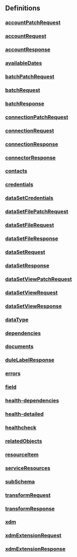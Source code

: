 
<a name="definitions"></a>
## Definitions

<a name="ref-accountpatchrequest"></a>
### [accountPatchRequest](definitions/accountPatchRequest.md#accountpatchrequest)

<a name="ref-accountrequest"></a>
### [accountRequest](definitions/accountRequest.md#accountrequest)

<a name="ref-accountresponse"></a>
### [accountResponse](definitions/accountResponse.md#accountresponse)

<a name="ref-availabledates"></a>
### [availableDates](definitions/availableDates.md#availabledates)

<a name="ref-batchpatchrequest"></a>
### [batchPatchRequest](definitions/batchPatchRequest.md#batchpatchrequest)

<a name="ref-batchrequest"></a>
### [batchRequest](definitions/batchRequest.md#batchrequest)

<a name="ref-batchresponse"></a>
### [batchResponse](definitions/batchResponse.md#batchresponse)

<a name="ref-connectionpatchrequest"></a>
### [connectionPatchRequest](definitions/connectionPatchRequest.md#connectionpatchrequest)

<a name="ref-connectionrequest"></a>
### [connectionRequest](definitions/connectionRequest.md#connectionrequest)

<a name="ref-connectionresponse"></a>
### [connectionResponse](definitions/connectionResponse.md#connectionresponse)

<a name="ref-connectorresponse"></a>
### [connectorResponse](definitions/connectorResponse.md#connectorresponse)

<a name="ref-contacts"></a>
### [contacts](definitions/contacts.md#contacts)

<a name="ref-credentials"></a>
### [credentials](definitions/credentials.md#credentials)

<a name="ref-datasetcredentials"></a>
### [dataSetCredentials](definitions/dataSetCredentials.md#datasetcredentials)

<a name="ref-datasetfilepatchrequest"></a>
### [dataSetFilePatchRequest](definitions/dataSetFilePatchRequest.md#datasetfilepatchrequest)

<a name="ref-datasetfilerequest"></a>
### [dataSetFileRequest](definitions/dataSetFileRequest.md#datasetfilerequest)

<a name="ref-datasetfileresponse"></a>
### [dataSetFileResponse](definitions/dataSetFileResponse.md#datasetfileresponse)

<a name="ref-datasetrequest"></a>
### [dataSetRequest](definitions/dataSetRequest.md#datasetrequest)

<a name="ref-datasetresponse"></a>
### [dataSetResponse](definitions/dataSetResponse.md#datasetresponse)

<a name="ref-datasetviewpatchrequest"></a>
### [dataSetViewPatchRequest](definitions/dataSetViewPatchRequest.md#datasetviewpatchrequest)

<a name="ref-datasetviewrequest"></a>
### [dataSetViewRequest](definitions/dataSetViewRequest.md#datasetviewrequest)

<a name="ref-datasetviewresponse"></a>
### [dataSetViewResponse](definitions/dataSetViewResponse.md#datasetviewresponse)

<a name="ref-datatype"></a>
### [dataType](definitions/dataType.md#datatype)

<a name="ref-dependencies"></a>
### [dependencies](definitions/dependencies.md#dependencies)

<a name="ref-documents"></a>
### [documents](definitions/documents.md#documents)

<a name="ref-dulelabelresponse"></a>
### [duleLabelResponse](definitions/duleLabelResponse.md#dulelabelresponse)

<a name="ref-errors"></a>
### [errors](definitions/errors.md#errors)

<a name="ref-field"></a>
### [field](definitions/field.md#field)

<a name="ref-health-dependencies"></a>
### [health-dependencies](definitions/health-dependencies.md#health-dependencies)

<a name="ref-health-detailed"></a>
### [health-detailed](definitions/health-detailed.md#health-detailed)

<a name="ref-healthcheck"></a>
### [healthcheck](definitions/healthcheck.md#healthcheck)

<a name="ref-relatedobjects"></a>
### [relatedObjects](definitions/relatedObjects.md#relatedobjects)

<a name="ref-resourceitem"></a>
### [resourceItem](definitions/resourceItem.md#resourceitem)

<a name="ref-serviceresources"></a>
### [serviceResources](definitions/serviceResources.md#serviceresources)

<a name="ref-subschema"></a>
### [subSchema](definitions/subSchema.md#subschema)

<a name="ref-transformrequest"></a>
### [transformRequest](definitions/transformRequest.md#transformrequest)

<a name="ref-transformresponse"></a>
### [transformResponse](definitions/transformResponse.md#transformresponse)

<a name="ref-xdm"></a>
### [xdm](definitions/xdm.md#xdm)

<a name="ref-xdmextensionrequest"></a>
### [xdmExtensionRequest](definitions/xdmExtensionRequest.md#xdmextensionrequest)

<a name="ref-xdmextensionresponse"></a>
### [xdmExtensionResponse](definitions/xdmExtensionResponse.md#xdmextensionresponse)


